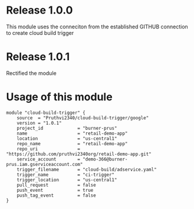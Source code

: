 # Release 1.0.0

This module uses the conneciton from the established GITHUB connection to create cloud build trigger

# Release 1.0.1
Rectified the module

# Usage of this module
```
module "cloud-build-trigger" {
    source  = "Pruthvi2340/cloud-build-trigger/google"
    version = "1.0.1"
    project_id             = "burner-prus"
    name                   = "retail-demo-app"
    location               = "us-central1"
    repo_name              = "retail-demo-app"
    repo_uri               = "https://github.com/pruthvi2340org/retail-demo-app.git"
    service_account        = "demo-366@burner-prus.iam.gserviceaccount.com"
    trigger_filename       = "cloud-build/adservice.yaml"
    trigger_name           = "ci-trigger"
    trigger_location       = "us-central1"
    pull_request           = false
    push_event             = true
    push_tag_event         = false
}
```